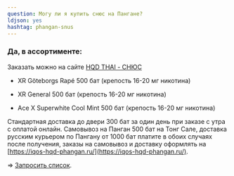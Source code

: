 ```yaml
---
question: Могу ли я купить снюс на Пангане?
ldjson: yes
hashtag: phangan-snus
---
```


### Да, в ассортименте:

Заказать можно на сайте [HQD THAI - СНЮС](https://iqos-hqd-phangan.ru/)


* XR Göteborgs Rapé 500 бат (крепость 16-20 мг никотина)

* XR General 500 бат (крепость 16-20 мг никотина)

* Ace X Superwhite Cool Mint 500 бат (крепость 16-20 мг никотина)

Стандартная доставка до двери 300 бат за один день при заказе с утра с оплатой онлайн. Самовывоз на Панган 500 бат на Тонг Сале, доставка русским курьером по Пангану от  1000 бат платите в обоих случаях после получения, заказы на самовывоз и доставку оформлять на [https://iqos-hqd-phangan.ru/](https://iqos-hqd-phangan.ru/).

=> [Запросить список](https://t.me/kolesnikov1988).
